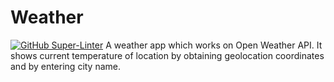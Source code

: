 # Weather
[![GitHub Super-Linter](https://github.com/coderInPractice/Weather/github/workflows/Lint%20Code%20Base/badge.svg)](https://github.com/marketplace/actions/super-linter)
A weather app which works on Open Weather API. It shows current temperature of location by obtaining geolocation coordinates and by entering city name.
